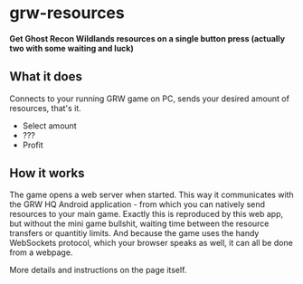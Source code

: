 # grw-resources
#### Get Ghost Recon Wildlands resources on a single button press (actually two with some waiting and luck)


## What it does

Connects to your running GRW game on PC, sends your desired amount of resources, that's it.

* Select amount
* ???
* Profit


## How it works

The game opens a web server when started. This way it communicates with the GRW HQ Android application - from which you can natively send resources to your main game. Exactly this is reproduced by this web app, but without the mini game bullshit, waiting time between the resource transfers or quantitiy limits.
And because the game uses the handy WebSockets protocol, which your browser speaks as well, it can all be done from a webpage.

More details and instructions on the page itself. 

